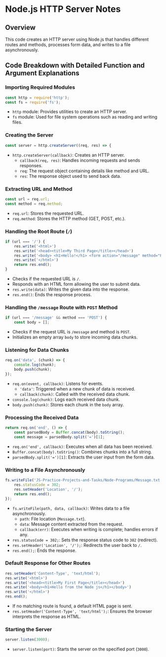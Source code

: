# Node.js HTTP Server Notes

## Overview
This code creates an HTTP server using Node.js that handles different routes and methods, processes form data, and writes to a file asynchronously.

## Code Breakdown with Detailed Function and Argument Explanations

### Importing Required Modules
```js
const http = require('http');
const fs = require('fs');
```
- `http` module: Provides utilities to create an HTTP server.
- `fs` module: Used for file system operations such as reading and writing files.

### Creating the Server
```js
const server = http.createServer((req, res) => {
```
- `http.createServer(callback)`: Creates an HTTP server.
  - `callback(req, res)`: Handles incoming requests and sends responses.
  - `req`: The request object containing details like method and URL.
  - `res`: The response object used to send back data.

### Extracting URL and Method
```js
const url = req.url;
const method = req.method;
```
- `req.url`: Stores the requested URL.
- `req.method`: Stores the HTTP method (GET, POST, etc.).

### Handling the Root Route (`/`)
```js
if (url === '/') {
    res.write('<html>')
    res.write('<head><title>My Third Page</title></head>')
    res.write('<body> <h1>Hello!</h1> <form action="/message" method="POST"><input type=text name="message"><button type="submit">Send</button></form> </body>')
    res.write('</html>')
    return res.end();
}
```
- Checks if the requested URL is `/`.
- Responds with an HTML form allowing the user to submit data.
- `res.write(data)`: Writes the given data into the response.
- `res.end()`: Ends the response process.

### Handling the `/message` Route with `POST` Method
```js
if (url === '/message' && method === 'POST') {
    const body = [];
```
- Checks if the request URL is `/message` and method is `POST`.
- Initializes an empty array `body` to store incoming data chunks.

### Listening for Data Chunks
```js
req.on('data', (chunk) => {
    console.log(chunk);
    body.push(chunk);
});
```
- `req.on(event, callback)`: Listens for events.
  - `'data'`: Triggered when a new chunk of data is received.
  - `callback(chunk)`: Called with the received data chunk.
- `console.log(chunk)`: Logs each received data chunk.
- `body.push(chunk)`: Stores each chunk in the `body` array.

### Processing the Received Data
```js
return req.on('end', () => {
    const parsedBody = Buffer.concat(body).toString();
    const message = parsedBody.split('=')[1];
```
- `req.on('end', callback)`: Executes when all data has been received.
- `Buffer.concat(body).toString()`: Combines chunks into a full string.
- `parsedBody.split('=')[1]`: Extracts the user input from the form data.

### Writing to a File Asynchronously
```js
fs.writeFile('JS-Practice-Projects-and-Tasks/Node-Programs/Message.txt', message, (err) => {
    res.statusCode = 302;
    res.setHeader('Location', '/');
    return res.end();
});
```
- `fs.writeFile(path, data, callback)`: Writes data to a file asynchronously.
  - `path`: File location (`Message.txt`).
  - `data`: Message content extracted from the request.
  - `callback(err)`: Executes when writing is complete; handles errors if any.
- `res.statusCode = 302;`: Sets the response status code to `302` (redirect).
- `res.setHeader('Location', '/');`: Redirects the user back to `/`.
- `res.end();`: Ends the response.

### Default Response for Other Routes
```js
res.setHeader('Content-Type', 'text/html');
res.write('<html>')
res.write('<head><title>My First Page</title></head>')
res.write('<body><h1>Hello from the Node js</h1></body>')
res.write('</html>')
res.end();
```
- If no matching route is found, a default HTML page is sent.
- `res.setHeader('Content-Type', 'text/html');`: Ensures the browser interprets the response as HTML.

### Starting the Server
```js
server.listen(3000);
```
- `server.listen(port)`: Starts the server on the specified port (`3000`).

